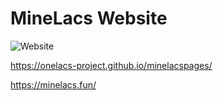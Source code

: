 # MineLacs Website
![Website](https://img.shields.io/website?url=https%3A%2F%2Fminelacs.fun%2F&up_message=%D0%90%D0%BA%D1%82%D0%B8%D0%B2%D0%B5%D0%BD&down_message=%D0%9D%D0%B5%20%D0%90%D0%BA%D1%82%D0%B8%D0%B2%D0%B5%D0%BD&style=for-the-badge&label=%D0%A1%D0%B0%D0%B9%D1%82&link=https%3A%2F%2Fminelacs.fun%2F)

https://onelacs-project.github.io/minelacspages/

https://minelacs.fun/




